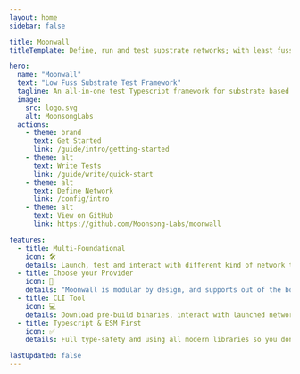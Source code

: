 ```yaml
---
layout: home
sidebar: false

title: Moonwall
titleTemplate: Define, run and test substrate networks; with least fuss possible.

hero:
  name: "Moonwall"
  text: "Low Fuss Substrate Test Framework"
  tagline: An all-in-one test Typescript framework for substrate based networks
  image:
    src: logo.svg
    alt: MoonsongLabs
  actions:
    - theme: brand
      text: Get Started
      link: /guide/intro/getting-started
    - theme: alt
      text: Write Tests
      link: /guide/write/quick-start
    - theme: alt
      text: Define Network
      link: /config/intro
    - theme: alt
      text: View on GitHub
      link: https://github.com/Moonsong-Labs/moonwall

features:
  - title: Multi-Foundational
    icon: 🛠️
    details: Launch, test and interact with different kind of network types. Including Chopsticks, Zombienet, Live, Local-Dev
  - title: Choose your Provider
    icon: 🔩
    details: "Moonwall is modular by design, and supports out of the box: Web3.js, Ethers.js, Polkadot{.js}, Viem"
  - title: CLI Tool
    icon: 💻️
    details: Download pre-build binaries, interact with launched networks, perform tests and more..
  - title: Typescript & ESM First
    icon: ✅
    details: Full type-safety and using all modern libraries so you don't import tech-debt into your stack.

lastUpdated: false
---
```


